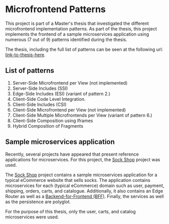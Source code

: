 # Microfrontend Patterns

This project is part of a Master's thesis that investigated the different microfrontend
implementation patterns. As part of the thesis, this project implements the frontend of
a sample microservices application using numerous (7 out of 9) patterns identified during
the thesis.

The thesis, including the full list of patterns can be seen at the following url: 
[link-to-thesis-here](https://www.google.com).

## List of patterns
1. Server-Side Microfrontend per View (not implemented)
2. Server-Side Includes (SSI)
3. Edge-Side Includes (ESI) (variant of pattern 2.)
4. Client-Side Code Level Integration.
5. Client-Side Includes (CSI)
6. Client-Side Microfrontend per View (not implemented)
7. Client-Side Multiple Microfrontends per View (variant of pattern 6.)
8. Client-Side Composition using Iframes
9. Hybrid Composition of Fragments

## Sample microservices application
Recently, several projects have appeared that present reference applications for microservices.
For this project, the [Sock Shop](https://github.com/microservices-demo/microservices-demo) project
was used.

The [Sock Shop](https://github.com/microservices-demo/microservices-demo) project contains a sample
microservices application for a typical eCommerce website that sells socks. The application contains
microservices for each (typical eCommerce) domain such as user, payment, shipping, orders, carts,
and catalogue. Additionally, it also contains an Edge Router as well as a
[Backend-for-Frontend (BFF)](https://samnewman.io/patterns/architectural/bff/). Finally, the
services as well as the persistence are polyglot.

For the purpose of this thesis, only the user, carts, and catalog microservices were used.  

